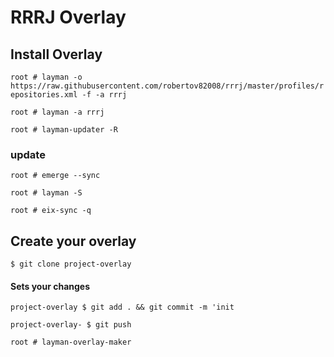 # RRRJ Overlay

## Install Overlay

`root # layman -o https://raw.githubusercontent.com/robertov82008/rrrj/master/profiles/repositories.xml -f -a rrrj`

`root # layman -a rrrj`

`root # layman-updater -R`


### update

`root # emerge --sync`

`root # layman -S`

`root # eix-sync -q`


## Create your overlay

`$ git clone project-overlay`

#### Sets your changes

`project-overlay $ git add . && git commit -m 'init`

`project-overlay- $ git push`

`root # layman-overlay-maker`
